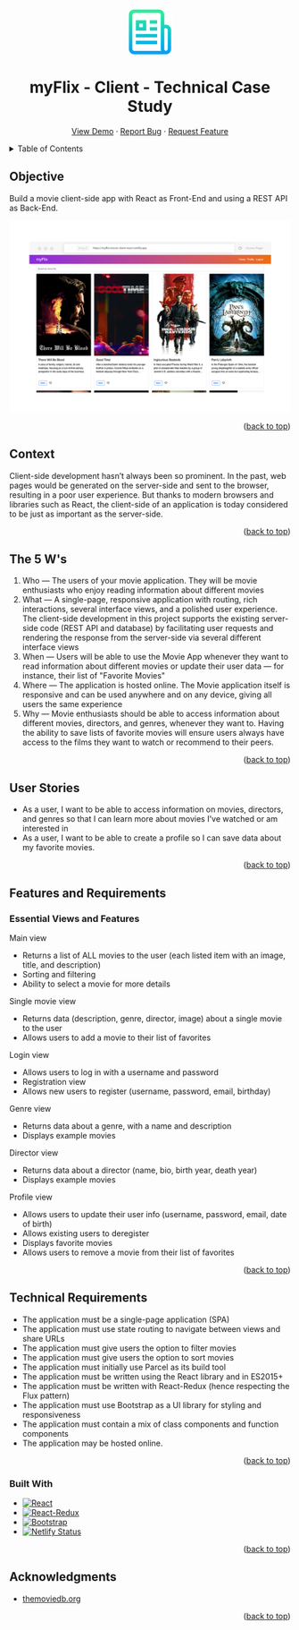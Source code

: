 <a name="readme-top"></a>

<!-- PROJECT LOGO -->
<br />
<div align="center">
  <a href="https://github.com/rmoise/simple-js-app">
    <img src="img/logo-readme.png" alt="Logo" width="80" height="80">
  </a>

  <h1 align="center">myFlix - Client - Technical Case Study</h1>

  <p align="center">
    <a href="https://myflix-movie-client-react.netlify.app/">View Demo</a>
    ·
    <a href="https://github.com/rmoise/myFlix-client/issues">Report Bug</a>
    ·
    <a href="https://github.com/rmoise/myFlix-client/issues">Request Feature</a>
  </p>
</div>

<!-- TABLE OF CONTENTS -->
<details>
  <summary>Table of Contents</summary>
  <ol>
    <li>
      <a href="#objective">Objective</a>
        <li><a href="#context">Context</a></li>
    </li>
    <li><a href="#the-5-ws">The 5 Ws</a></li>
       <li><a href="#user-stories">User Stories</a></li>
        <li><a href="#features-and-requirements">Features and Requirements</a></li>
        <ul>
        <li><a href="#essential-views-and-features">Essential Views and Features</a>
    </li>
    </ul>
     <li><a href="#technical-requirements">Technical Requirements</a>
    <li><a href="#built-with">Built With</a></li>
     <li><a href="#acknowledgments">Acknowledgments</a></li>
  </ol>
</details>

## Objective

Build a movie client-side app with React as Front-End and using a REST API as Back-End.

[![myFlix client screenshot][product-screenshot]](https://myflix-movie-client-react.netlify.app/)

<p align="right">(<a href="#readme-top">back to top</a>)</p>

## Context

Client-side development hasn’t always been so prominent. In the past, web pages would be generated on the server-side and sent to the browser, resulting in a poor user experience. But thanks to modern browsers and libraries such as React, the client-side of an application is today considered to be just as important as the server-side.

<p align="right">(<a href="#readme-top">back to top</a>)</p>

## The 5 W's

1. Who — The users of your movie application. They will be movie enthusiasts who enjoy reading information about different movies
2. What — A single-page, responsive application with routing, rich interactions, several interface views, and a polished user experience. The client-side development in this project supports the existing server-side code (REST API and database) by facilitating user requests and rendering the response from the server-side via several different interface views
3. When — Users will be able to use the Movie App whenever they want to read information about different movies or update their user data — for instance, their list of "Favorite Movies"
4. Where — The application is hosted online. The Movie application itself is responsive and can be used anywhere and on any device, giving all users the same experience
5. Why — Movie enthusiasts should be able to access information about different movies, directors, and genres, whenever they want to. Having the ability to save lists of favorite movies will ensure users always have access to the films they want to watch or recommend to their peers.

<p align="right">(<a href="#readme-top">back to top</a>)</p>

## User Stories

- As a user, I want to be able to access information on movies, directors, and genres so that I can learn more about movies I've watched or am interested in
- As a user, I want to be able to create a profile so I can save data about my favorite movies.

<p align="right">(<a href="#readme-top">back to top</a>)</p>

## Features and Requirements
### Essential Views and Features

Main view

- Returns a list of ALL movies to the user (each listed item with an image, title, and description)
- Sorting and filtering
- Ability to select a movie for more details

Single movie view

- Returns data (description, genre, director, image) about a single movie to the user
- Allows users to add a movie to their list of favorites

Login view

- Allows users to log in with a username and password
- Registration view
- Allows new users to register (username, password, email, birthday)

Genre view

- Returns data about a genre, with a name and description
- Displays example movies

Director view

- Returns data about a director (name, bio, birth year, death year)
- Displays example movies

Profile view

- Allows users to update their user info (username, password, email, date of birth)
- Allows existing users to deregister
- Displays favorite movies
- Allows users to remove a movie from their list of favorites

<p align="right">(<a href="#readme-top">back to top</a>)</p>

## Technical Requirements

- The application must be a single-page application (SPA)
- The application must use state routing to navigate between views and share URLs
- The application must give users the option to filter movies
- The application must give users the option to sort movies
- The application must initially use Parcel as its build tool
- The application must be written using the React library and in ES2015+
- The application must be written with React-Redux (hence respecting the Flux pattern)
- The application must use Bootstrap as a UI library for styling and responsiveness
- The application must contain a mix of class components and function components
- The application may be hosted online.

<p align="right">(<a href="#readme-top">back to top</a>)</p>

### Built With

<!-- prettier-ignore -->
* [![React][react.org]][react-url]
* [![React-Redux][react-redux.org]][react-redux-url]
* [![Bootstrap][bootstrap.com]][bootstrap-url]
* [![Netlify Status](https://api.netlify.com/api/v1/badges/974b109e-2090-4460-9490-350a84f313f9/deploy-status)](https://app.netlify.com/sites/myflix-movie-client-react/deploys)

<p align="right">(<a href="#readme-top">back to top</a>)</p>

## Acknowledgments

<!-- prettier-ignore -->
* [themoviedb.org](https://www.themoviedb.org/)

<p align="right">(<a href="#readme-top">back to top</a>)</p>

<!-- MARKDOWN LINKS & IMAGES -->
<!-- https://www.markdownguide.org/basic-syntax/#reference-style-links -->

[react.org]: https://img.shields.io/badge/React-20232A?style=for-the-badge&logo=react&logoColor=61DAFB
[react-url]: https://reactjs.org
[react-redux.org]: https://img.shields.io/badge/Redux-593D88?style=for-the-badge&logo=redux&logoColor=white
[react-redux-url]: https://react-redux.js.org
[bootstrap.com]: https://img.shields.io/badge/Bootstrap-563D7C?style=for-the-badge&logo=bootstrap&logoColor=white
[bootstrap-url]: https://getbootstrap.com
[product-screenshot]: img/myFlix-screenshot.png
